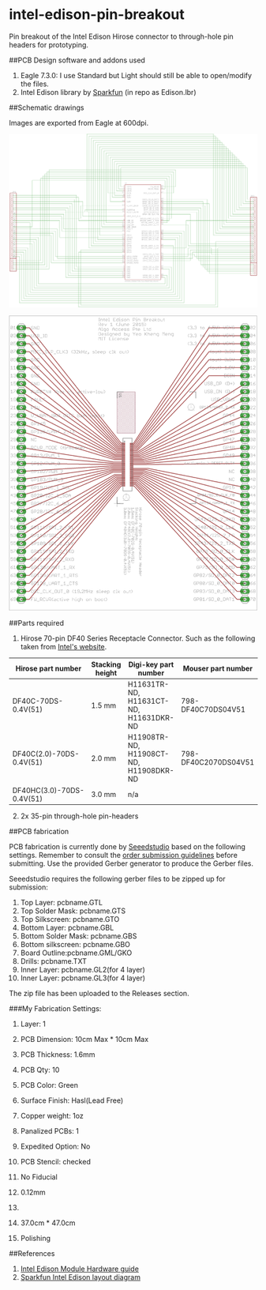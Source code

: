 # intel-edison-pin-breakout
Pin breakout of the Intel Edison Hirose connector to through-hole pin headers for prototyping.

##PCB Design software and addons used

1. Eagle 7.3.0: I use Standard but Light should still be able to open/modify the files.
2. Intel Edison library by [Sparkfun](https://github.com/sparkfun/Sparkfun_Blocks_Template) (in repo as Edison.lbr)

##Schematic drawings

Images are exported from Eagle at 600dpi.

![Screen](images/schematic.png)

![Screen](images/board.png)

##Parts required

1) Hirose 70-pin DF40 Series Receptacle Connector. Such as the following taken from [Intel's website](http://www.intel.com/support/edison/sb/CS-035260.htm).

| Hirose part number        | Stacking height | Digi-key part number                 | Mouser part number   |
|---------------------------|-----------------|--------------------------------------|----------------------|
| DF40C-70DS-0.4V(51)       | 1.5 mm          | H11631TR-ND, H11631CT-ND, H11631DKR-ND | 798-DF40C70DS04V51   |
| DF40C(2.0)-70DS-0.4V(51)  | 2.0 mm          | H11908TR-ND, H11908CT-ND, H11908DKR-ND | 798-DF40C2070DS04V51 |
| DF40HC(3.0)-70DS-0.4V(51) | 3.0 mm          | n/a                                  |                      |

2) 2x 35-pin through-hole pin-headers

##PCB fabrication

PCB fabrication is currently done by [Seeedstudio](https://www.seeedstudio.com/service/index.php?r=pcb) based on the following settings. Remember to consult the [order submission guidelines](http://support.seeedstudio.com/knowledgebase/articles/422482-fusion-pcb-order-submission-guidelines) before submitting. Use the provided Gerber generator to produce the Gerber files.

Seeedstudio requires the following gerber files to be zipped up for submission:

1. Top Layer: pcbname.GTL
2. Top Solder Mask: pcbname.GTS
3. Top Silkscreen: pcbname.GTO
4. Bottom Layer: pcbname.GBL
5. Bottom Solder Mask﻿: pcbname.GBS
6. Bottom silkscreen: pcbname.GBO
7. Board Outline:pcbname.GML/GKO
8. Drills: pcbname.TXT
9. Inner Layer: pcbname.GL2(for 4 layer)
10. Inner Layer: pcbname.GL3(for 4 layer)

The zip file has been uploaded to the Releases section.

###My Fabrication Settings: 

1. Layer: 1
2. PCB Dimension: 10cm Max * 10cm Max
3. PCB Thickness: 1.6mm
4. PCB Qty: 10
5. PCB Color: Green
6. Surface Finish: Hasl(Lead Free)
7. Copper weight: 1oz
8. Panalized PCBs: 1
9. Expedited Option: No
10. PCB Stencil: checked
11. No Fiducial
12. 0.12mm
13. 


13. 37.0cm * 47.0cm
14. Polishing

##References
1. [Intel Edison Module Hardware guide](http://www.intel.com/support/edison/sb/CS-035274.htm)
2. [Sparkfun Intel Edison layout diagram](https://cdn.sparkfun.com/assets/learn_tutorials/3/2/2/edison-pinout.pdf)
